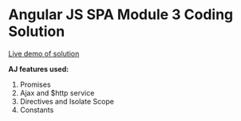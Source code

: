 Angular JS SPA Module 3 Coding Solution
=======
[Live demo of solution](https://stsourdos.github.io/angular-js/module3-solution/index.html)

**AJ features used:**
1. Promises
2. Ajax and $http service
3. Directives and Isolate Scope
4. Constants 
